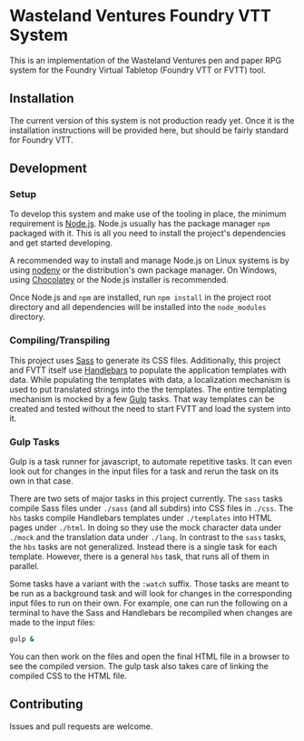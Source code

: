 # Wasteland Ventures Foundry VTT System

This is an implementation of the Wasteland Ventures pen and paper RPG system for
the Foundry Virtual Tabletop (Foundry VTT or FVTT) tool.

## Installation

The current version of this system is not production ready yet. Once it is the
installation instructions will be provided here, but should be fairly standard
for Foundry VTT.

## Development

### Setup

To develop this system and make use of the tooling in place, the minimum
requirement is [Node.js](https://nodejs.org/en/). Node.js usually has the
package manager `npm` packaged with it. This is all you need to install the
project's dependencies and get started developing.

A recommended way to install and manage Node.js on Linux systems is by using
[nodenv](https://github.com/nodenv/nodenv) or the distribution's own package
manager. On Windows, using [Chocolatey](https://chocolatey.org/) or the Node.js
installer is recommended.

Once Node.js and `npm` are installed, run `npm install` in the project root
directory and all dependencies will be installed into the `node_modules`
directory.

### Compiling/Transpiling

This project uses [Sass](https://sass-lang.com/) to generate its CSS files.
Additionally, this project and FVTT itself use
[Handlebars](https://handlebarsjs.com/) to populate the application templates
with data. While populating the templates with data, a localization mechanism is
used to put translated strings into the the templates. The entire templating
mechanism is mocked by a few [Gulp](https://gulpjs.com/) tasks. That way
templates can be created and tested without the need to start FVTT and load the
system into it.

### Gulp Tasks

Gulp is a task runner for javascript, to automate repetitive tasks. It can even
look out for changes in the input files for a task and rerun the task on its own
in that case.

There are two sets of major tasks in this project currently. The `sass` tasks
compile Sass files under `./sass` (and all subdirs) into CSS files in `./css`.
The `hbs` tasks compile Handlebars templates under `./templates` into HTML pages
under `./html`. In doing so they use the mock character data under `./mock` and
the translation data under `./lang`. In contrast to the `sass` tasks, the `hbs`
tasks are not generalized. Instead there is a single task for each template.
However, there is a general `hbs` task, that runs all of them in parallel.

Some tasks have a variant with the `:watch` suffix. Those tasks are meant to be
run as a background task and will look for changes in the corresponding input
files to run on their own. For example, one can run the following on a terminal
to have the Sass and Handlebars be recompiled when changes are made to the input
files:
```sh
gulp &
```

You can then work on the files and open the final HTML file in a browser to see
the compiled version. The gulp task also takes care of linking the compiled CSS
to the HTML file.

## Contributing

Issues and pull requests are welcome.
